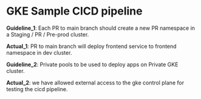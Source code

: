 # GKE Sample CICD pipeline

**Guideline_1**: Each PR to main branch should create a new PR namespace in a Staging / PR / Pre-prod cluster. 

**Actual_1**: PR to main branch will deploy frontend service to frontend namespace in dev cluster.

**Guideline_2**: Private pools to be used to deploy apps on Private GKE cluster.

**Actual_2**: we have allowed external access to the gke control plane for testing the cicd pipeline.